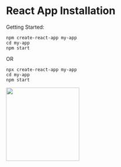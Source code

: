 # React App Installation 

Getting Started:

	npm create-react-app my-app
	cd my-app
	npm start


OR 

	npx create-react-app my-app
	cd my-app
	npm start


<img src="https://cdn.jsdelivr.net/gh/facebook/create-react-app@27b42ac7efa018f2541153ab30d63180f5fa39e0/screencast.svg" width="200" height="200">

